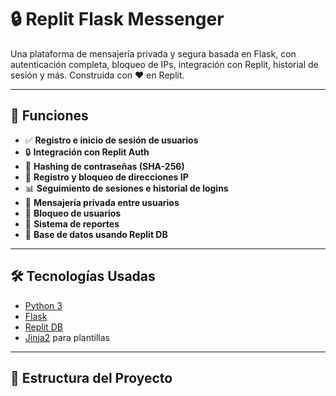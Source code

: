# 🔒 Replit Flask Messenger

Una plataforma de mensajería privada y segura basada en Flask, con autenticación completa, bloqueo de IPs, integración con Replit, historial de sesión y más. Construida con ❤️ en Replit.

---

## 🚀 Funciones

- ✅ **Registro e inicio de sesión de usuarios**
- 🔒 **Integración con Replit Auth**
- 🧠 **Hashing de contraseñas (SHA-256)**
- 📡 **Registro y bloqueo de direcciones IP**
- 📊 **Seguimiento de sesiones e historial de logins**
- 💬 **Mensajería privada entre usuarios**
- 🚫 **Bloqueo de usuarios**
- 🐛 **Sistema de reportes**
- 📁 **Base de datos usando Replit DB**

---

## 🛠 Tecnologías Usadas

- [Python 3](https://www.python.org/)
- [Flask](https://flask.palletsprojects.com/)
- [Replit DB](https://docs.replit.com/tutorials/10-database)
- [Jinja2](https://jinja.palletsprojects.com/) para plantillas

---

## 📂 Estructura del Proyecto
